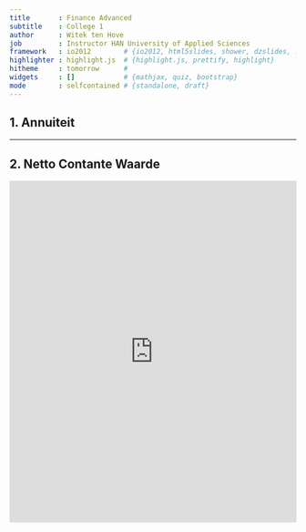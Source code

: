 ```yaml
---
title       : Finance Advanced
subtitle    : College 1
author      : Witek ten Hove
job         : Instructor HAN University of Applied Sciences
framework   : io2012        # {io2012, html5slides, shower, dzslides, ...}
highlighter : highlight.js  # {highlight.js, prettify, highlight}
hitheme     : tomorrow      # 
widgets     : []            # {mathjax, quiz, bootstrap}
mode        : selfcontained # {standalone, draft}
---
```


## 1. Annuiteit


<div id = 'chart1' class = 'rChart highcharts'></div>
<script type='text/javascript'>
    (function($){
        $(function () {
            var chart = new Highcharts.Chart({
 "dom": "chart1",
"width":           1000,
"height":           1000,
"credits": {
 "href": null,
"text": null 
},
"exporting": {
 "enabled": false 
},
"title": {
 "text": "Verloop Contante Waarde in Tijd met C = 1000 en R = 5%" 
},
"yAxis": [
 {
 "title": {
 "text": "Contante Waarde" 
} 
} 
],
"chart": {
 "type": "line",
"renderTo": "chart1" 
},
"series": [
 {
 "data": [
  952.380952381,
 907.029478458,
863.8375985315,
822.7024747919,
783.5261664685,
746.2153966366,
710.6813301301,
676.8393620287,
644.6089162178,
613.9132535408,
584.6792890864,
556.8374181776,
530.3213506453,
505.0679529955,
 481.017098091,
458.1115219914,
436.2966876109,
415.5206548675,
395.7339570167,
 376.889482873,
 358.942364641,
341.8498710866,
325.5713057968,
310.0679102826,
295.3027716978,
281.2407349502,
267.8483190002,
255.0936371431,
242.9463210887,
231.3774486559,
220.3594749103,
209.8661665813,
199.8725396012,
190.3547996202,
181.2902853526,
172.6574146215,
164.4356329729,
156.6053647361,
149.1479664153,
142.0456823003,
135.2816021907,
 128.839621134,
  122.70440108,
116.8613343619,
111.2965089161,
105.9966751582,
100.9492144364,
96.14210898705,
  91.563913321,
87.20372697238,
83.05116854512,
79.09635099536,
75.32985809082,
71.74272199125,
68.32640189643,
65.07276371089,
61.97406067704,
59.02291493051,
56.21229993382,
53.53552374649,
 50.9862130919,
48.55829818276,
 46.2459982693,
44.04380787552,
41.94648369097,
39.94903208664,
38.04669722537,
36.23494973845,
34.50947594138,
32.86616756322,
31.30111196497,
29.81058282378,
28.39103126074,
27.03907739118,
25.75150227732,
24.52524026411,
23.35737168011,
22.24511588582,
21.18582465316,
20.17697586015,
19.21616748586,
18.30111189129,
17.42963037266,
16.59964797396,
15.80918854663,
15.05637004441,
 14.3394000423,
13.65657146885,
13.00625854176,
12.38691289692,
11.79705990183,
 11.2352951446,
10.70028109009,
10.19074389533,
9.705470376502,
9.243305120478,
8.803147733788,
8.383950222656,
7.984714497767,
7.604489997873,
7.242371426546,
6.897496596711,
 6.56904437782,
6.256232740781,
5.958316895982,
5.674587519982,
 5.40436906665,
5.147018158714,
4.901922055918,
4.668497196113,
4.446187805822,
4.234464576973,
4.032823406641,
3.840784196801,
3.657889711239,
3.483704486894,
3.317813797042,
 3.15982266385,
3.009354917952,
2.866052302811,
2.729573621725,
2.599593925453,
2.475803738526,
2.357908322406,
 2.24562697372,
2.138692355924,
2.036849862785,
1.939857012176,
1.847482868739,
1.759507494037,
1.675721422892,
1.595925164659,
1.519928728247,
1.447551169759,
1.378620161675,
1.312971582548,
1.250449126236,
1.190903929749,
1.134194218808,
1.080184970294,
1.028747590756,
0.9797596102436,
0.9331043907082,
0.8886708482935,
0.846353188851,
0.8060506560485,
0.7676672914748,
0.7311117061665,
0.6962968630157,
0.6631398695388,
0.6315617805131,
0.6014874100125,
0.5728451523928,
0.5455668118027,
0.5195874398121,
0.4948451807734,
0.4712811245461,
0.4488391662344,
0.4274658726042,
0.4071103548611,
0.3877241474868,
0.3692610928446,
0.3516772312805,
0.3349306964577,
0.318981615674,
0.3037920149276,
0.2893257285025,
0.2755483128595,
0.2624269646281,
0.2499304425029,
0.2380289928599,
0.2266942789142,
0.2158993132516,
0.205618393573,
0.1958270414981,
0.1865019442839,
0.177620899318,
0.1691627612552,
0.1611073916716,
0.1534356111159,
0.1461291534437,
0.1391706223273,
0.1325434498355,
0.1262318569862,
0.1202208161774,
0.114496015407,
0.1090438241971,
0.1038512611401,
0.09890596299061,
0.09419615522915,
0.08971062402776,
0.08543868955025,
0.08137018052405,
0.0774954100229,
0.07380515240276,
0.07029062133597,
0.0669434488914,
0.06375566561085,
0.06071968153415,
0.05782826812776,
0.05507454107406,
0.05245194388005,
0.04995423226672,
0.04757545930163,
0.04530996123965,
0.04315234403776,
0.04109747051216,
0.03914044810682,
0.03727661724459,
0.03550154023294,
0.03381099069804,
0.03220094352194,
0.03066756525899,
0.02920720500856,
0.02781638572244,
0.02649179592613,
0.02523028183441,
0.0240288398423,
0.02288460937362,
0.02179486607011,
0.02075701530487,
0.01976858600464,
0.01882722476632,
0.01793069025364,
0.01707684786061,
0.01626366462915,
0.01548920440871,
0.0147516232464,
0.01404916499657,
0.01338015713959,
0.01274300679961,
0.01213619695201,
0.01155828281144,
0.01100788839184,
0.01048370323033,
0.009984479266978,
0.009509027873312,
0.009056217022202,
0.008624968592573,
0.008214255802451,
0.007823100764239,
0.007450572156418,
0.007095783006112,
0.00675788857725,
0.006436084359286,
0.006129604151701,
0.005837718239715,
0.005559731656871,
0.005294982530354,
0.005042840505099,
0.004802705242951,
0.004574004993287,
0.004356195231702,
0.004148757363525,
0.003951197489072,
0.003763045227687,
0.003583852597798,
0.003413192950283,
0.003250659952651,
0.003095866621572,
0.002948444401497,
0.00280804228714,
0.002674325987753,
0.002546977131193,
0.002425692505898,
0.002310183338951,
0.002200174608524,
0.002095404389071,
0.001995623227687,
0.001900593550178,
0.001810089095407,
0.001723894376578,
0.00164180416817,
0.001563623017305,
0.001489164778385,
0.001418252169891,
0.001350716352277,
0.001286396525978,
0.001225139548551,
0.001166799570048,
0.00111123768576,
0.001058321605486,
0.001007925338558,
0.0009599288938647,
0.0009142179941569,
0.0008706838039589,
0.0008292226704371,
0.0007897358766067,
0.0007521294062921,
0.0007163137202782,
0.0006822035431221,
0.0006497176601163,
0.0006187787239203,
0.0005893130704003,
0.0005612505432383,
0.0005345243268937,
0.0005090707875178,
0.0004848293214455,
0.0004617422109005,
0.0004397544865719 
],
"marker": {
 "symbol": "circle" 
} 
},
{
 "data": [
  952.380952381,
 907.029478458,
863.8375985315,
822.7024747919,
783.5261664685,
746.2153966366,
710.6813301301,
676.8393620287,
644.6089162178,
613.9132535408,
584.6792890864,
556.8374181776,
530.3213506453,
505.0679529955,
 481.017098091,
458.1115219914,
436.2966876109,
415.5206548675,
395.7339570167,
 376.889482873,
 358.942364641,
341.8498710866,
325.5713057968,
310.0679102826,
295.3027716978,
281.2407349502,
267.8483190002,
255.0936371431,
242.9463210887,
231.3774486559,
220.3594749103,
209.8661665813,
199.8725396012,
190.3547996202,
181.2902853526,
172.6574146215,
164.4356329729,
156.6053647361,
149.1479664153,
142.0456823003,
135.2816021907,
 128.839621134,
  122.70440108,
116.8613343619,
111.2965089161,
105.9966751582,
100.9492144364,
96.14210898705,
  91.563913321,
87.20372697238,
83.05116854512,
79.09635099536,
75.32985809082,
71.74272199125,
68.32640189643,
65.07276371089,
61.97406067704,
59.02291493051,
56.21229993382,
53.53552374649,
 50.9862130919,
48.55829818276,
 46.2459982693,
44.04380787552,
41.94648369097,
39.94903208664,
38.04669722537,
36.23494973845,
34.50947594138,
32.86616756322,
31.30111196497,
29.81058282378,
28.39103126074,
27.03907739118,
25.75150227732,
24.52524026411,
23.35737168011,
22.24511588582,
21.18582465316,
20.17697586015,
19.21616748586,
18.30111189129,
17.42963037266,
16.59964797396,
15.80918854663,
15.05637004441,
 14.3394000423,
13.65657146885,
13.00625854176,
12.38691289692,
11.79705990183,
 11.2352951446,
10.70028109009,
10.19074389533,
9.705470376502,
9.243305120478,
8.803147733788,
8.383950222656,
7.984714497767,
7.604489997873,
7.242371426546,
6.897496596711,
 6.56904437782,
6.256232740781,
5.958316895982,
5.674587519982,
 5.40436906665,
5.147018158714,
4.901922055918,
4.668497196113,
4.446187805822,
4.234464576973,
4.032823406641,
3.840784196801,
3.657889711239,
3.483704486894,
3.317813797042,
 3.15982266385,
3.009354917952,
2.866052302811,
2.729573621725,
2.599593925453,
2.475803738526,
2.357908322406,
 2.24562697372,
2.138692355924,
2.036849862785,
1.939857012176,
1.847482868739,
1.759507494037,
1.675721422892,
1.595925164659,
1.519928728247,
1.447551169759,
1.378620161675,
1.312971582548,
1.250449126236,
1.190903929749,
1.134194218808,
1.080184970294,
1.028747590756,
0.9797596102436,
0.9331043907082,
0.8886708482935,
0.846353188851,
0.8060506560485,
0.7676672914748,
0.7311117061665,
0.6962968630157,
0.6631398695388,
0.6315617805131,
0.6014874100125,
0.5728451523928,
0.5455668118027,
0.5195874398121,
0.4948451807734,
0.4712811245461,
0.4488391662344,
0.4274658726042,
0.4071103548611,
0.3877241474868,
0.3692610928446,
0.3516772312805,
0.3349306964577,
0.318981615674,
0.3037920149276,
0.2893257285025,
0.2755483128595,
0.2624269646281,
0.2499304425029,
0.2380289928599,
0.2266942789142,
0.2158993132516,
0.205618393573,
0.1958270414981,
0.1865019442839,
0.177620899318,
0.1691627612552,
0.1611073916716,
0.1534356111159,
0.1461291534437,
0.1391706223273,
0.1325434498355,
0.1262318569862,
0.1202208161774,
0.114496015407,
0.1090438241971,
0.1038512611401,
0.09890596299061,
0.09419615522915,
0.08971062402776,
0.08543868955025,
0.08137018052405,
0.0774954100229,
0.07380515240276,
0.07029062133597,
0.0669434488914,
0.06375566561085,
0.06071968153415,
0.05782826812776,
0.05507454107406,
0.05245194388005,
0.04995423226672,
0.04757545930163,
0.04530996123965,
0.04315234403776,
0.04109747051216,
0.03914044810682,
0.03727661724459,
0.03550154023294,
0.03381099069804,
0.03220094352194,
0.03066756525899,
0.02920720500856,
0.02781638572244,
0.02649179592613,
0.02523028183441,
0.0240288398423,
0.02288460937362,
0.02179486607011,
0.02075701530487,
0.01976858600464,
0.01882722476632,
0.01793069025364,
0.01707684786061,
0.01626366462915,
0.01548920440871,
0.0147516232464,
0.01404916499657,
0.01338015713959,
0.01274300679961,
0.01213619695201,
0.01155828281144,
0.01100788839184,
0.01048370323033,
0.009984479266978,
0.009509027873312,
0.009056217022202,
0.008624968592573,
0.008214255802451,
0.007823100764239,
0.007450572156418,
0.007095783006112,
0.00675788857725,
0.006436084359286,
0.006129604151701,
0.005837718239715,
0.005559731656871,
0.005294982530354,
0.005042840505099,
0.004802705242951,
0.004574004993287,
0.004356195231702,
0.004148757363525,
0.003951197489072,
0.003763045227687,
0.003583852597798,
0.003413192950283,
0.003250659952651,
0.003095866621572,
0.002948444401497,
0.00280804228714,
0.002674325987753,
0.002546977131193,
0.002425692505898,
0.002310183338951,
0.002200174608524,
0.002095404389071,
0.001995623227687,
0.001900593550178,
0.001810089095407,
0.001723894376578,
0.00164180416817,
0.001563623017305,
0.001489164778385,
0.001418252169891,
0.001350716352277,
0.001286396525978,
0.001225139548551,
0.001166799570048,
0.00111123768576,
0.001058321605486,
0.001007925338558,
0.0009599288938647,
0.0009142179941569,
0.0008706838039589,
0.0008292226704371,
0.0007897358766067,
0.0007521294062921,
0.0007163137202782,
0.0006822035431221,
0.0006497176601163,
0.0006187787239203,
0.0005893130704003,
0.0005612505432383,
0.0005345243268937,
0.0005090707875178,
0.0004848293214455,
0.0004617422109005,
0.0004397544865719 
],
"marker": {
 "symbol": "circle" 
} 
} 
],
"tooltip": {
 "formatter":  function(){return('<b>t: </b>' + this.x + '<br/>' + '<b>PV: </b>' + this.y);}  
},
"colors": [ "rgb(255,85,0)", "rgb(255,85,0)" ],
"legend": {
 "enabled": false 
},
"xAxis": [
 {
 "categories": [ 1, 2, 3, 4, 5, 6, 7, 8, 9, 10, 11, 12, 13, 14, 15, 16, 17, 18, 19, 20, 21, 22, 23, 24, 25, 26, 27, 28, 29, 30, 31, 32, 33, 34, 35, 36, 37, 38, 39, 40, 41, 42, 43, 44, 45, 46, 47, 48, 49, 50, 51, 52, 53, 54, 55, 56, 57, 58, 59, 60, 61, 62, 63, 64, 65, 66, 67, 68, 69, 70, 71, 72, 73, 74, 75, 76, 77, 78, 79, 80, 81, 82, 83, 84, 85, 86, 87, 88, 89, 90, 91, 92, 93, 94, 95, 96, 97, 98, 99, 100, 101, 102, 103, 104, 105, 106, 107, 108, 109, 110, 111, 112, 113, 114, 115, 116, 117, 118, 119, 120, 121, 122, 123, 124, 125, 126, 127, 128, 129, 130, 131, 132, 133, 134, 135, 136, 137, 138, 139, 140, 141, 142, 143, 144, 145, 146, 147, 148, 149, 150, 151, 152, 153, 154, 155, 156, 157, 158, 159, 160, 161, 162, 163, 164, 165, 166, 167, 168, 169, 170, 171, 172, 173, 174, 175, 176, 177, 178, 179, 180, 181, 182, 183, 184, 185, 186, 187, 188, 189, 190, 191, 192, 193, 194, 195, 196, 197, 198, 199, 200, 201, 202, 203, 204, 205, 206, 207, 208, 209, 210, 211, 212, 213, 214, 215, 216, 217, 218, 219, 220, 221, 222, 223, 224, 225, 226, 227, 228, 229, 230, 231, 232, 233, 234, 235, 236, 237, 238, 239, 240, 241, 242, 243, 244, 245, 246, 247, 248, 249, 250, 251, 252, 253, 254, 255, 256, 257, 258, 259, 260, 261, 262, 263, 264, 265, 266, 267, 268, 269, 270, 271, 272, 273, 274, 275, 276, 277, 278, 279, 280, 281, 282, 283, 284, 285, 286, 287, 288, 289, 290, 291, 292, 293, 294, 295, 296, 297, 298, 299, 300 ],
"tickInterval":             50,
"title": {
 "text": "Tijd" 
} 
} 
],
"id": "chart1" 
});
        });
    })(jQuery);
</script>

---

## 2. Netto Contante Waarde


<iframe width='100%' height='600' src='https://tenhove.shinyapps.io/NPVEx/' frameborder='0'></iframe>




